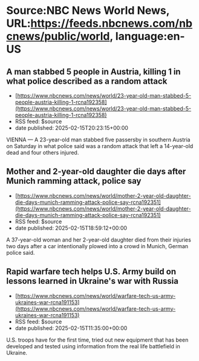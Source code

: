 # Source:NBC News World News, URL:https://feeds.nbcnews.com/nbcnews/public/world, language:en-US

## A man stabbed 5 people in Austria, killing 1 in what police described as a random attack
 - [https://www.nbcnews.com/news/world/23-year-old-man-stabbed-5-people-austria-killing-1-rcna192358](https://www.nbcnews.com/news/world/23-year-old-man-stabbed-5-people-austria-killing-1-rcna192358)
 - RSS feed: $source
 - date published: 2025-02-15T20:23:15+00:00

VIENNA — A 23-year-old man stabbed five passersby in southern Austria on Saturday in what police said was a random attack that left a 14-year-old dead and four others injured.

## Mother and 2-year-old daughter die days after Munich ramming attack, police say
 - [https://www.nbcnews.com/news/world/mother-2-year-old-daughter-die-days-munich-ramming-attack-police-say-rcna192351](https://www.nbcnews.com/news/world/mother-2-year-old-daughter-die-days-munich-ramming-attack-police-say-rcna192351)
 - RSS feed: $source
 - date published: 2025-02-15T18:59:12+00:00

A 37-year-old woman and her 2-year-old daughter died from their injuries two days after a car intentionally plowed into a crowd in Munich, German police said.

## Rapid warfare tech helps U.S. Army build on lessons learned in Ukraine's war with Russia
 - [https://www.nbcnews.com/news/world/warfare-tech-us-army-ukraines-war-rcna191153](https://www.nbcnews.com/news/world/warfare-tech-us-army-ukraines-war-rcna191153)
 - RSS feed: $source
 - date published: 2025-02-15T11:35:00+00:00

U.S. troops have for the first time, tried out new equipment that has been developed and tested using information from the real life battlefield in Ukraine.

